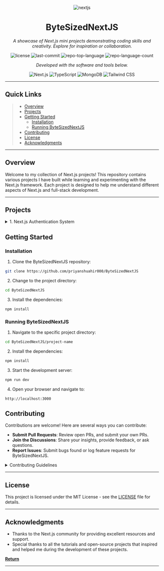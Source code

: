 <p align="center">
  <img width="250" height="250" src="https://img.icons8.com/fluency/500/nextjs.png" alt="nextjs"/>
</p>
<p align="center">
    <h1 align="center">ByteSizedNextJS</h1>
</p>
<p align="center">
    <em>A showcase of Next.js mini projects demonstrating coding skills and creativity. Explore for inspiration or collaboration.</em>
</p>
<p align="center">
	<img src="https://img.shields.io/github/license/priyanshuahir000/ByteSizedNextJS?style=flat&color=0080ff" alt="license">
	<img src="https://img.shields.io/github/last-commit/priyanshuahir000/ByteSizedNextJS?style=flat&logo=git&logoColor=white&color=0080ff" alt="last-commit">
	<img src="https://img.shields.io/github/languages/top/priyanshuahir000/ByteSizedNextJS?style=flat&color=0080ff" alt="repo-top-language">
	<img src="https://img.shields.io/github/languages/count/priyanshuahir000/ByteSizedNextJS?style=flat&color=0080ff" alt="repo-language-count">
<p>
<p align="center">
		<em>Developed with the software and tools below.</em>
</p>
<p align="center">
	<img src="https://img.shields.io/badge/Next.js-000000.svg?style=flat&logo=Next.js&logoColor=white" alt="Next.js">
	<img src="https://img.shields.io/badge/TypeScript-3178C6.svg?style=flat&logo=TypeScript&logoColor=white" alt="TypeScript">
	<img src="https://img.shields.io/badge/MongoDB-47A248.svg?style=flat&logo=MongoDB&logoColor=white" alt="MongoDB">
	<img src="https://img.shields.io/badge/Tailwind_CSS-38B2AC.svg?style=flat&logo=Tailwind-CSS&logoColor=white" alt="Tailwind CSS">
</p>
<hr>

## Quick Links

> - [ Overview](#-overview)
> - [ Projects](#-projects)
> - [ Getting Started](#-getting-started)
>   - [ Installation](#-installation)
>   - [ Running ByteSizedNextJS](#-running-bytesizednextjs)
> - [ Contributing](#-contributing)
> - [ License](#-license)
> - [ Acknowledgments](#-acknowledgments)

---

## Overview

Welcome to my collection of Next.js projects! This repository contains various projects I have built while learning and experimenting with the Next.js framework. Each project is designed to help me understand different aspects of Next.js and full-stack development.

---

## Projects

<details>
  <summary>1. Next.js Authentication System</summary>
  <p>A complete authentication system built with Next.js, featuring secure user registration, login functionality, and protected routes. This project demonstrates implementation of JWT-based authentication, server-side validation, and user profile management in a Next.js application.</p>
  
  **Features:**
  - User registration with password hashing using bcrypt
  - JWT-based authentication
  - Protected routes with server-side validation
  - User profile management
  - Responsive design for all devices
  
  **Tech Stack:**
  - Next.js 14 with App Router
  - Server Actions for form handling
  - MongoDB for database storage
  - JSON Web Tokens for authentication
  - Axios for API requests
  - Tailwind CSS for styling
  
  **Live Demo:** [Authentication System](./authentication-system)
     <br><br>
  **Login Page**<br>
  ![Login Page](https://github.com/priyanshuahir000/ByteSizedNextJS/blob/main/next-auth/public/login.png)
  
  **Signup Page**<br>
  ![Signup Page](https://github.com/priyanshuahir000/ByteSizedNextJS/blob/main/next-auth/public/signup.png)
  
  **Profile Page**<br>
  ![Profile Page](https://github.com/priyanshuahir000/ByteSizedNextJS/blob/main/next-auth/public/profile.png)
</details>

## Getting Started

### Installation

1. Clone the ByteSizedNextJS repository:

```sh
git clone https://github.com/priyanshuahir000/ByteSizedNextJS
```

2. Change to the project directory:

```sh
cd ByteSizedNextJS
```

3. Install the dependencies:

```sh
npm install
```

### Running ByteSizedNextJS

1. Navigate to the specific project directory:

```sh
cd ByteSizedNextJS/project-name
```

2. Install the dependencies:

```sh
npm install
```

3. Start the development server:

```sh
npm run dev
```

4. Open your browser and navigate to:

```
http://localhost:3000
```

## Contributing

Contributions are welcome! Here are several ways you can contribute:

- **Submit Pull Requests**: Review open PRs, and submit your own PRs.
- **Join the Discussions**: Share your insights, provide feedback, or ask questions.
- **Report Issues**: Submit bugs found or log feature requests for ByteSizedNextJS.

<details closed>
    <summary>Contributing Guidelines</summary>

1. **Fork the Repository**: Start by forking the project repository to your GitHub account.
2. **Clone Locally**: Clone the forked repository to your local machine using a Git client.
   ```sh
   git clone https://github.com/priyanshuahir000/ByteSizedNextJS
   ```
3. **Create a New Branch**: Always work on a new branch, giving it a descriptive name.
   ```sh
   git checkout -b new-feature-x
   ```
4. **Make Your Changes**: Develop and test your changes locally.
5. **Commit Your Changes**: Commit with a clear message describing your updates.
   ```sh
   git commit -m 'Implemented new feature x.'
   ```
6. **Push to GitHub**: Push the changes to your forked repository.
   ```sh
   git push origin new-feature-x
   ```
7. **Submit a Pull Request**: Create a PR against the original project repository. Clearly describe the changes and their motivations.

Once your PR is reviewed and approved, it will be merged into the main branch.

</details>

---

## License

This project is licensed under the MIT License - see the [LICENSE](LICENSE) file for details.

---

## Acknowledgments

- Thanks to the Next.js community for providing excellent resources and support.
- Special thanks to all the tutorials and open-source projects that inspired and helped me during the development of these projects.

[**Return**](#-quick-links)

---
